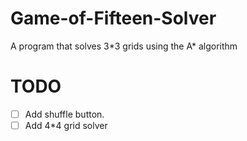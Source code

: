 # Game-of-Fifteen-Solver
A program that solves 3\*3 grids using the A* algorithm

# TODO
- [ ] Add shuffle button.
- [ ] Add 4\*4 grid solver
